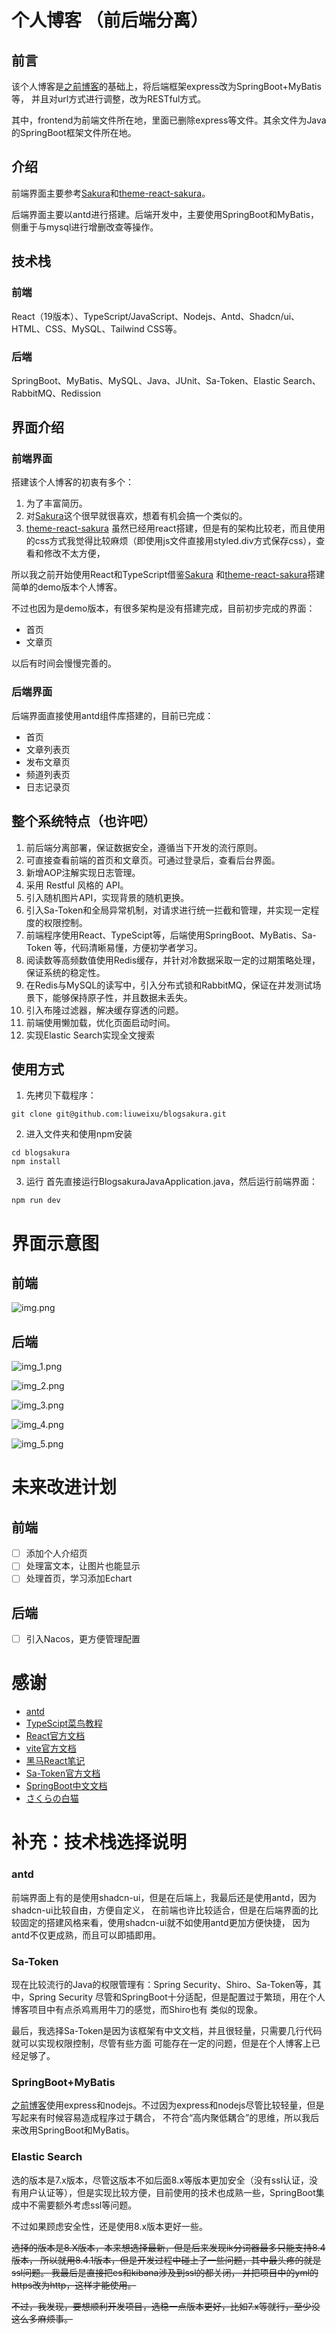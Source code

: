 # 个人博客 （前后端分离）

## 前言

该个人博客是[之前博客](https://github.com/liuweixu/blogsakura)的基础上，将后端框架express改为SpringBoot+MyBatis等，
并且对url方式进行调整，改为RESTful方式。

其中，frontend为前端文件所在地，里面已删除express等文件。其余文件为Java的SpringBoot框架文件所在地。

## 介绍

前端界面主要参考[Sakura](https://2heng.xin/)和[theme-react-sakura](https://github.com/open-snail/theme-react-sakura)。

后端界面主要以antd进行搭建。后端开发中，主要使用SpringBoot和MyBatis，侧重于与mysql进行增删改查等操作。

## 技术栈

### 前端

React（19版本）、TypeScript/JavaScript、Nodejs、Antd、Shadcn/ui、HTML、CSS、MySQL、Tailwind CSS等。

### 后端

SpringBoot、MyBatis、MySQL、Java、JUnit、Sa-Token、Elastic Search、RabbitMQ、Redission

## 界面介绍

### 前端界面

搭建该个人博客的初衷有多个：

1. 为了丰富简历。
2. 对[Sakura](https://2heng.xin/)这个很早就很喜欢，想着有机会搞一个类似的。
3. [theme-react-sakura](https://github.com/open-snail/theme-react-sakura)
   虽然已经用react搭建，但是有的架构比较老，而且使用的css方式我觉得比较麻烦（即使用js文件直接用styled.div方式保存css），查看和修改不太方便，

所以我之前开始使用React和TypeScript借鉴[Sakura](https://2heng.xin/)
和[theme-react-sakura](https://github.com/open-snail/theme-react-sakura)搭建简单的demo版本个人博客。

不过也因为是demo版本，有很多架构是没有搭建完成，目前初步完成的界面：

- 首页
- 文章页

以后有时间会慢慢完善的。

### 后端界面

后端界面直接使用antd组件库搭建的，目前已完成：

- 首页
- 文章列表页
- 发布文章页
- 频道列表页
- 日志记录页

## 整个系统特点（也许吧）

1. 前后端分离部署，保证数据安全，遵循当下开发的流行原则。
2. 可直接查看前端的首页和文章页。可通过登录后，查看后台界面。
3. 新增AOP注解实现日志管理。
4. 采用 Restful 风格的 API。
5. 引入随机图片API，实现背景的随机更换。
6. 引入Sa-Token和全局异常机制，对请求进行统一拦截和管理，并实现一定程度的权限控制。
7. 前端程序使用React、TypeScipt等，后端使用SpringBoot、MyBatis、Sa-Token
   等，代码清晰易懂，方便初学者学习。
8. 阅读数等高频数值使用Redis缓存，并针对冷数据采取一定的过期策略处理，保证系统的稳定性。
9. 在Redis与MySQL的读写中，引入分布式锁和RabbitMQ，保证在并发测试场景下，能够保持原子性，并且数据未丢失。
10. 引入布隆过滤器，解决缓存穿透的问题。
11. 前端使用懒加载，优化页面启动时间。
12. 实现Elastic Search实现全文搜索

## 使用方式

1. 先拷贝下载程序：

```
git clone git@github.com:liuweixu/blogsakura.git
```

2. 进入文件夹和使用npm安装

```
cd blogsakura
npm install
```

3. 运行
   首先直接运行BlogsakuraJavaApplication.java，然后运行前端界面：

```
npm run dev
```

# 界面示意图

## 前端

![img.png](img.png)

## 后端

![img_1.png](img_1.png)

![img_2.png](img_2.png)

![img_3.png](img_3.png)

![img_4.png](img_4.png)

![img_5.png](img_5.png)

# 未来改进计划

## 前端

- [ ] 添加个人介绍页
- [ ] 处理富文本，让图片也能显示
- [ ] 处理首页，学习添加Echart

## 后端

- [ ] 引入Nacos，更方便管理配置

# 感谢

- [antd](https://ant.design/components/overview-cn/)
- [TypeScipt菜鸟教程](https://www.runoob.com/typescript/ts-tutorial.html)
- [React官方文档](https://react.docschina.org/)
- [vite官方文档](https://cn.vite.dev/guide/#scaffolding-your-first-vite-project)
- [黑马React笔记](https://blog.csdn.net/2301_80182418/article/details/145483587)
- [Sa-Token官方文档](https://sa-token.cc/)
- [SpringBoot中文文档](https://springdoc.cn/spring-boot/)
- [さくらの白猫](https://2heng.xin/theme-sakura/)

# 补充：技术栈选择说明

### antd

前端界面上有的是使用shadcn-ui，但是在后端上，我最后还是使用antd，因为shadcn-ui比较自由，方便自定义，
在前端也许比较适合，但是在后端界面的比较固定的搭建风格来看，使用shadcn-ui就不如使用antd更加方便快捷，
因为antd不仅更成熟，而且可以即插即用。

### Sa-Token

现在比较流行的Java的权限管理有：Spring Security、Shiro、Sa-Token等，其中，Spring Security
尽管和SpringBoot十分适配，但是配置过于繁琐，用在个人博客项目中有点杀鸡焉用牛刀的感觉，而Shiro也有
类似的现象。

最后，我选择Sa-Token是因为该框架有中文文档，并且很轻量，只需要几行代码就可以实现权限控制，尽管有些方面
可能存在一定的问题，但是在个人博客上已经足够了。

### SpringBoot+MyBatis

[之前博客](https://github.com/liuweixu/blogsakura)使用express和nodejs。不过因为express和nodejs尽管比较轻量，但是写起来有时候容易造成程序过于耦合，
不符合“高内聚低耦合”的思维，所以我后来改用SpringBoot和MyBatis。

### Elastic Search

选的版本是7.x版本，尽管这版本不如后面8.x等版本更加安全（没有ssl认证，没有用户认证等），但是实现比较方便，目前使用的技术也成熟一些，SpringBoot集成中不需要额外考虑ssl等问题。

不过如果顾虑安全性，还是使用8.x版本更好一些。

~~选择的版本是8.X版本，本来想选择最新，但是后来发现ik分词器最多只能支持8.4版本，
所以就用8.4.1版本，但是开发过程中碰上了一些问题，其中最头疼的就是ssl问题。
我最后是直接把es和kibana涉及到ssl的都关闭，
并把项目中的yml的https改为http，这样才能使用。~~

~~不过，我发现，要想顺利开发项目，选稳一点版本更好，比如7.x等就行，至少没这么多麻烦事。~~


